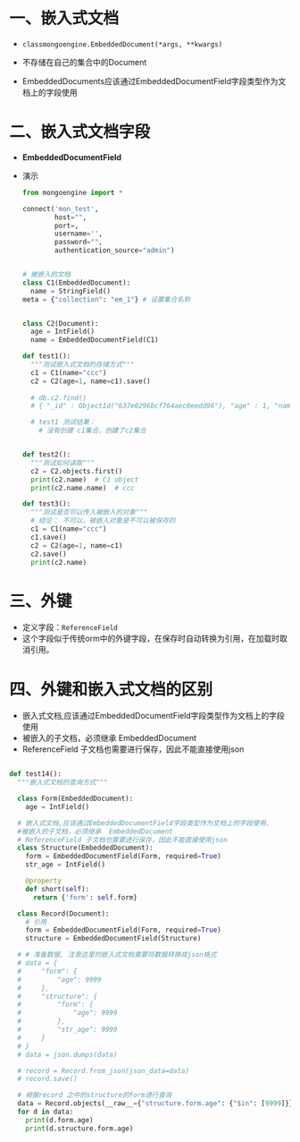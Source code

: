 # 一、嵌入式文档

- `classmongoengine.EmbeddedDocument(*args, **kwargs)`

-  不存储在自己的集合中的Document
- EmbeddedDocuments应该通过EmbeddedDocumentField字段类型作为文档上的字段使用

# 二、嵌入式文档字段

- **EmbeddedDocumentField**

- 演示

  ```python
  from mongoengine import *
  
  connect('mon_test',
          host="",
          port=,
          username='',
          password="",
          authentication_source="admin")
  
  
  # 被嵌入的文档
  class C1(EmbeddedDocument):
    name = StringField()
  meta = {"collection": "em_1"} # 设置集合名称
  
  
  class C2(Document):
    age = IntField()
    name = EmbeddedDocumentField(C1)
  
  def test1():
    """测试嵌入式文档的存储方式"""
    c1 = C1(name="ccc")
    c2 = C2(age=1, name=c1).save()
    
    # db.c2.find()
    # { "_id" : ObjectId("637e0296bcf764aec0eedd96"), "age" : 1, "name" : { "name" : "ccc" } }
  
    # test1 测试结果：
      # 没有创建 c1集合，创建了c2集合
  
  
  def test2():
    """测试如何读取"""
    c2 = C2.objects.first()
    print(c2.name)  # C1 object
    print(c2.name.name)  # ccc
  
  def test3():
    """测试是否可以传入被嵌入的对象"""
    # 结论： 不可以，被嵌入对象是不可以被保存的  
    c1 = C1(name="ccc")
    c1.save()
    c2 = C2(age=1, name=c1)
    c2.save()
    print(c2.name)
  ```




# 三、外键

- 定义字段：`ReferenceField`
- 这个字段似于传统orm中的外键字段，在保存时自动转换为引用，在加载时取消引用。



# 四、外键和嵌入式文档的区别

- 嵌入式文档,应该通过EmbeddedDocumentField字段类型作为文档上的字段使用
- 被嵌入的子文档，必须继承  EmbeddedDocument
- ReferenceField 子文档也需要进行保存，因此不能直接使用json

```python

def test14():
  """嵌入式文档的查询方式"""

  class Form(EmbeddedDocument):
    age = IntField()

  # 嵌入式文档,应该通过EmbeddedDocumentField字段类型作为文档上的字段使用.
  #被嵌入的子文档，必须继承  EmbeddedDocument
  # ReferenceField 子文档也需要进行保存，因此不能直接使用json
  class Structure(EmbeddedDocument):
    form = EmbeddedDocumentField(Form, required=True)
    str_age = IntField()

    @property
    def short(self):
      return {'form': self.form}

  class Record(Document):
    # 引用
    form = EmbeddedDocumentField(Form, required=True)
    structure = EmbeddedDocumentField(Structure)

  # # 准备数据, 注意这里的嵌入式文档需要将数据转换成json格式
  # data = {
  #     "form": {
  #         "age": 9999
  #     },
  #     "structure": {
  #         "form": {
  #             "age": 9999
  #         },
  #         "str_age": 9999
  #     }
  # }
  # data = json.dumps(data)

  # record = Record.from_json(json_data=data)
  # record.save()

  # 根据record 之中的structure的form进行查询
  data = Record.objects(__raw__={"structure.form.age": {"$in": [9999]}})
  for d in data:
    print(d.form.age)
    print(d.structure.form.age)
```

